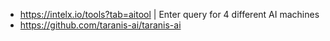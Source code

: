 - https://intelx.io/tools?tab=aitool |  Enter query for 4 different AI machines
- https://github.com/taranis-ai/taranis-ai
